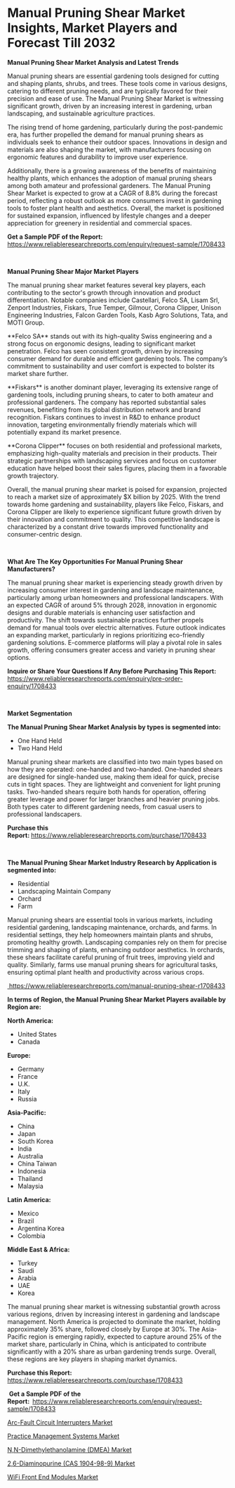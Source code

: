 <p><h1>Manual Pruning Shear Market Insights, Market Players and Forecast Till 2032</h1></p><p><strong>Manual Pruning Shear Market Analysis and Latest Trends</strong></p>
<p><p>Manual pruning shears are essential gardening tools designed for cutting and shaping plants, shrubs, and trees. These tools come in various designs, catering to different pruning needs, and are typically favored for their precision and ease of use. The Manual Pruning Shear Market is witnessing significant growth, driven by an increasing interest in gardening, urban landscaping, and sustainable agriculture practices.</p><p>The rising trend of home gardening, particularly during the post-pandemic era, has further propelled the demand for manual pruning shears as individuals seek to enhance their outdoor spaces. Innovations in design and materials are also shaping the market, with manufacturers focusing on ergonomic features and durability to improve user experience. </p><p>Additionally, there is a growing awareness of the benefits of maintaining healthy plants, which enhances the adoption of manual pruning shears among both amateur and professional gardeners. The Manual Pruning Shear Market is expected to grow at a CAGR of 8.8% during the forecast period, reflecting a robust outlook as more consumers invest in gardening tools to foster plant health and aesthetics. Overall, the market is positioned for sustained expansion, influenced by lifestyle changes and a deeper appreciation for greenery in residential and commercial spaces.</p></p>
<p><strong>Get a Sample PDF of the Report:&nbsp;</strong> <a href="https://www.reliableresearchreports.com/enquiry/request-sample/1708433?utm_campaign=33&utm_medium=2&utm_source=Github&utm_content=ia&utm_term=27032025&utm_id=manual-pruning-shear">https://www.reliableresearchreports.com/enquiry/request-sample/1708433</a></p>
<p>&nbsp;</p>
<p><strong>Manual Pruning Shear Major Market Players</strong></p>
<p><p>The manual pruning shear market features several key players, each contributing to the sector's growth through innovation and product differentiation. Notable companies include Castellari, Felco SA, Lisam Srl, Zenport Industries, Fiskars, True Temper, Gilmour, Corona Clipper, Unison Engineering Industries, Falcon Garden Tools, Kasb Agro Solutions, Tata, and MOTI Group.</p><p>**Felco SA** stands out with its high-quality Swiss engineering and a strong focus on ergonomic designs, leading to significant market penetration. Felco has seen consistent growth, driven by increasing consumer demand for durable and efficient gardening tools. The company’s commitment to sustainability and user comfort is expected to bolster its market share further.</p><p>**Fiskars** is another dominant player, leveraging its extensive range of gardening tools, including pruning shears, to cater to both amateur and professional gardeners. The company has reported substantial sales revenues, benefiting from its global distribution network and brand recognition. Fiskars continues to invest in R&D to enhance product innovation, targeting environmentally friendly materials which will potentially expand its market presence.</p><p>**Corona Clipper** focuses on both residential and professional markets, emphasizing high-quality materials and precision in their products. Their strategic partnerships with landscaping services and focus on customer education have helped boost their sales figures, placing them in a favorable growth trajectory.</p><p>Overall, the manual pruning shear market is poised for expansion, projected to reach a market size of approximately $X billion by 2025. With the trend towards home gardening and sustainability, players like Felco, Fiskars, and Corona Clipper are likely to experience significant future growth driven by their innovation and commitment to quality. This competitive landscape is characterized by a constant drive towards improved functionality and consumer-centric design.</p></p>
<p>&nbsp;</p>
<p><strong>What Are The Key Opportunities For Manual Pruning Shear Manufacturers?</strong></p>
<p><p>The manual pruning shear market is experiencing steady growth driven by increasing consumer interest in gardening and landscape maintenance, particularly among urban homeowners and professional landscapers. With an expected CAGR of around 5% through 2028, innovation in ergonomic designs and durable materials is enhancing user satisfaction and productivity. The shift towards sustainable practices further propels demand for manual tools over electric alternatives. Future outlook indicates an expanding market, particularly in regions prioritizing eco-friendly gardening solutions. E-commerce platforms will play a pivotal role in sales growth, offering consumers greater access and variety in pruning shear options.</p></p>
<p><strong>Inquire or Share Your Questions If Any Before Purchasing This Report:</strong> <a href="https://www.reliableresearchreports.com/enquiry/pre-order-enquiry/1708433?utm_campaign=33&utm_medium=2&utm_source=Github&utm_content=ia&utm_term=27032025&utm_id=manual-pruning-shear">https://www.reliableresearchreports.com/enquiry/pre-order-enquiry/1708433</a></p>
<p>&nbsp;</p>
<p><strong>Market Segmentation</strong></p>
<p><strong>The Manual Pruning Shear Market Analysis by types is segmented into:</strong></p>
<p><ul><li>One Hand Held</li><li>Two Hand Held</li></ul></p>
<p><p>Manual pruning shear markets are classified into two main types based on how they are operated: one-handed and two-handed. One-handed shears are designed for single-handed use, making them ideal for quick, precise cuts in tight spaces. They are lightweight and convenient for light pruning tasks. Two-handed shears require both hands for operation, offering greater leverage and power for larger branches and heavier pruning jobs. Both types cater to different gardening needs, from casual users to professional landscapers.</p></p>
<p><strong>Purchase this Report:&nbsp;</strong><a href="https://www.reliableresearchreports.com/purchase/1708433?utm_campaign=33&utm_medium=2&utm_source=Github&utm_content=ia&utm_term=27032025&utm_id=manual-pruning-shear">https://www.reliableresearchreports.com/purchase/1708433</a></p>
<p>&nbsp;</p>
<p><strong>The Manual Pruning Shear Market Industry Research by Application is segmented into:</strong></p>
<p><ul><li>Residential</li><li>Landscaping Maintain Company</li><li>Orchard</li><li>Farm</li></ul></p>
<p><p>Manual pruning shears are essential tools in various markets, including residential gardening, landscaping maintenance, orchards, and farms. In residential settings, they help homeowners maintain plants and shrubs, promoting healthy growth. Landscaping companies rely on them for precise trimming and shaping of plants, enhancing outdoor aesthetics. In orchards, these shears facilitate careful pruning of fruit trees, improving yield and quality. Similarly, farms use manual pruning shears for agricultural tasks, ensuring optimal plant health and productivity across various crops.</p></p>
<p><a href="https://www.reliableresearchreports.com/manual-pruning-shear-r1708433?utm_campaign=33&utm_medium=2&utm_source=Github&utm_content=ia&utm_term=27032025&utm_id=manual-pruning-shear">&nbsp;https://www.reliableresearchreports.com/manual-pruning-shear-r1708433</a></p>
<p><strong>In terms of Region, the Manual Pruning Shear Market Players available by Region are:</strong></p>
<p>
    <p> <strong> North America: </strong>
        <ul>
            <li>United States</li>
            <li>Canada</li>
        </ul>
        </p> 
    <p> <strong> Europe: </strong>
        <ul>
            <li>Germany</li>
            <li>France</li>
            <li>U.K.</li>
            <li>Italy</li>
            <li>Russia</li>
        </ul>
        </p> 
    <p> <strong> Asia-Pacific: </strong>
        <ul>
            <li>China</li>
            <li>Japan</li>
            <li>South Korea</li>
            <li>India</li>
            <li>Australia</li>
            <li>China Taiwan</li>
            <li>Indonesia</li>
            <li>Thailand</li>
            <li>Malaysia</li>
        </ul>
        </p> 
    <p> <strong> Latin America: </strong>
        <ul>
            <li>Mexico</li>
            <li>Brazil</li>
            <li>Argentina Korea</li>
            <li>Colombia</li>
        </ul>
        </p> 
    <p> <strong> Middle East & Africa: </strong>
        <ul>
            <li>Turkey</li>
            <li>Saudi</li>
            <li>Arabia</li>
            <li>UAE</li>
            <li>Korea</li>
        </ul>
    </p>
    </p>
<p><p>The manual pruning shear market is witnessing substantial growth across various regions, driven by increasing interest in gardening and landscape management. North America is projected to dominate the market, holding approximately 35% share, followed closely by Europe at 30%. The Asia-Pacific region is emerging rapidly, expected to capture around 25% of the market share, particularly in China, which is anticipated to contribute significantly with a 20% share as urban gardening trends surge. Overall, these regions are key players in shaping market dynamics.</p></p>
<p><strong>Purchase this Report: </strong><a href="https://www.reliableresearchreports.com/purchase/1708433?utm_campaign=33&utm_medium=2&utm_source=Github&utm_content=ia&utm_term=27032025&utm_id=manual-pruning-shear">https://www.reliableresearchreports.com/purchase/1708433</a></p>
<p>&nbsp;<strong>Get a Sample PDF of the Report:&nbsp;&nbsp;</strong><a href="https://www.reliableresearchreports.com/enquiry/request-sample/1708433?utm_campaign=33&utm_medium=2&utm_source=Github&utm_content=ia&utm_term=27032025&utm_id=manual-pruning-shear">https://www.reliableresearchreports.com/enquiry/request-sample/1708433</a></p>
<p><strong></strong></p>
<p><p><a href="https://github.com/rodinayygacklezi/Market-Research-Report-List-1/blob/main/arc-fault-circuit-interrupters-market.md?utm_campaign=33&utm_medium=2&utm_source=Github&utm_content=ia&utm_term=27032025&utm_id=manual-pruning-shear">Arc-Fault Circuit Interrupters Market</a></p><p><a href="https://github.com/osbornrdaflalo/Market-Research-Report-List-1/blob/main/practice-management-systems-market.md?utm_campaign=33&utm_medium=2&utm_source=Github&utm_content=ia&utm_term=27032025&utm_id=manual-pruning-shear">Practice Management Systems Market</a></p><p><a href="https://github.com/hammelximalschid/Market-Research-Report-List-1/blob/main/nn-dimethylethanolamine-dmea-market.md?utm_campaign=33&utm_medium=2&utm_source=Github&utm_content=ia&utm_term=27032025&utm_id=manual-pruning-shear">N,N-Dimethylethanolamine (DMEA) Market</a></p><p><a href="https://github.com/darenph8er/Market-Research-Report-List-1/blob/main/26-diaminopurine-cas-1904-98-9-market.md?utm_campaign=33&utm_medium=2&utm_source=Github&utm_content=ia&utm_term=27032025&utm_id=manual-pruning-shear">2,6-Diaminopurine (CAS 1904-98-9) Market</a></p><p><a href="https://github.com/ElviraLeka1962/Market-Research-Report-List-1/blob/main/wifi-front-end-modules-market.md?utm_campaign=33&utm_medium=2&utm_source=Github&utm_content=ia&utm_term=27032025&utm_id=manual-pruning-shear">WiFi Front End Modules Market</a></p></p>